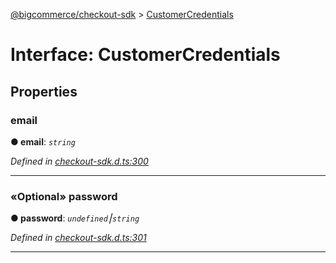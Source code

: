 [@bigcommerce/checkout-sdk](../README.md) > [CustomerCredentials](../interfaces/customercredentials.md)



# Interface: CustomerCredentials


## Properties
<a id="email"></a>

###  email

**●  email**:  *`string`* 

*Defined in [checkout-sdk.d.ts:300](https://github.com/bigcommerce/checkout-sdk-js/blob/1f51420/dist/checkout-sdk.d.ts#L300)*





___

<a id="password"></a>

### «Optional» password

**●  password**:  *`undefined`⎮`string`* 

*Defined in [checkout-sdk.d.ts:301](https://github.com/bigcommerce/checkout-sdk-js/blob/1f51420/dist/checkout-sdk.d.ts#L301)*





___


